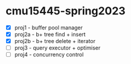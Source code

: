 # cmu15445-spring2023

- [x] proj1 - buffer pool manager
- [x] proj2a - b+ tree find + insert
- [x] proj2b - b+ tree delete + iterator
- [ ] proj3 - query executor + optimiser
- [ ] proj4 - concurrency control
